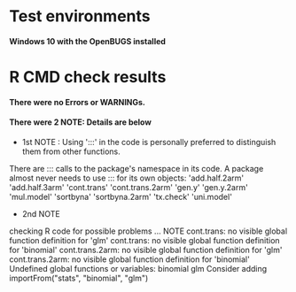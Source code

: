 # Test environments

#### Windows 10 with the OpenBUGS installed

# R CMD check results

#### There were no Errors or WARNINGs.
#### There were 2 NOTE: Details are below

* 1st NOTE : Using ':::' in the code is personally preferred to distinguish them from other functions. 

There are ::: calls to the package's namespace in its code. A package
  almost never needs to use ::: for its own objects:
  'add.half.2arm' 'add.half.3arm' 'cont.trans' 'cont.trans.2arm'
  'gen.y' 'gen.y.2arm' 'mul.model' 'sortbyna' 'sortbyna.2arm'
  'tx.check' 'uni.model'

* 2nd NOTE

checking R code for possible problems ... NOTE
cont.trans: no visible global function definition for 'glm'
cont.trans: no visible global function definition for 'binomial'
cont.trans.2arm: no visible global function definition for 'glm'
cont.trans.2arm: no visible global function definition for 'binomial'
Undefined global functions or variables:
  binomial glm
Consider adding
  importFrom("stats", "binomial", "glm")
  
